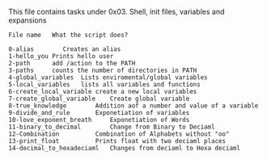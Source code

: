 This file contains tasks under 0x03. Shell, init files, variables and expansions


	File name	What the script does?

	0-alias        Creates an alias
	1-hello_you	Prints hello user
	2-path		add /action to the PATH
	3-paths		counts the number of directories in PATH
	4-global_variables	Lists enviromental/global variables
	5-local_variables 	lists all variables and functions
	6-create_local_variable	create a new local variables
	7-create_global_variable	Create global variable
	8-true_knowledge		Addition aof a number and value of a variable
	9-divide_and_rule		Exponetiation of variables
	10-love_exponent_breath		Exponetiation of Words
	11-binary_to_decimal 		Change from Binary to Deciaml
	12-Combination			Combination of Alphabets without "oo"
	13-print_float			Prints float with two deciaml places
	14-decimal_to_hexadeciaml	Changes from deciaml to Hexa deciaml
